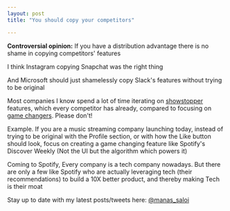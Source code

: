 ```yaml
---
layout: post
title: "You should copy your competitors"

---
```


**Controversial opinion:** If you have a distribution advantage there is no shame in copying competitors' features

I think Instagram copying Snapchat was the right thing

And Microsoft should just shamelessly copy Slack's features without trying to be original

Most companies I know spend a lot of time iterating on [showstopper](http://www.defmacro.org/2013/09/26/products.html) features, which every competitor has already, compared to focusing on [game changers](http://www.defmacro.org/2013/09/26/products.html). Please don't!

Example. If you are a music streaming company launching today, instead of trying to be original with the Profile section, or with how the Like button should look, focus on creating a game changing feature like Spotify's Discover Weekly (Not the UI but the algorithm which powers it)

Coming to Spotify, Every company is a tech company nowadays. But there are only a few like Spotify who are actually leveraging tech (their recommendations) to build a 10X better product, and thereby making Tech is their moat

Stay up to date with my latest posts/tweets here: [@manas_saloi](http://twitter.com/manas_saloi)
